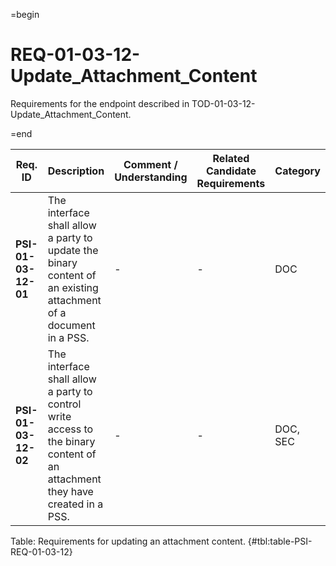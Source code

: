 =begin

# REQ-01-03-12-Update_Attachment_Content

Requirements for the endpoint described in TOD-01-03-12-Update_Attachment_Content.

=end

| Req. ID                        | Description                         | Comment / Understanding                  | Related Candidate Requirements | Category                       |
| ------------------------------ | ----------------------------------- | ---------------------------------------- | ------------------------------ | ------------------------------ |
| __PSI-01-03-12-01__ | The interface shall allow a party to update the binary content of an existing attachment of a document in a PSS.             | -                       | -                              | DOC      |
| __PSI-01-03-12-02__ | The interface shall allow a party to control write access to the binary content of an attachment they have created in a PSS. | -                       | -                              | DOC, SEC |

Table: Requirements for updating an attachment content. {#tbl:table-PSI-REQ-01-03-12}
